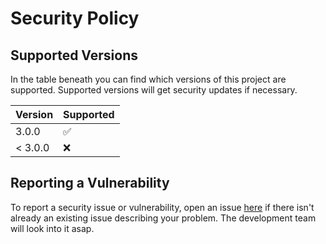 # Security Policy

## Supported Versions

In the table beneath you can find which versions of this project are supported. Supported versions will get security updates if necessary.

| Version | Supported          |
| ------- | ------------------ |
| 3.0.0   | :white_check_mark: |
| < 3.0.0 | :x:                |

## Reporting a Vulnerability

To report a security issue or vulnerability, open an issue [here](https://github.com/noerrorstudio/nexus/issues) if there isn't already an existing issue describing your problem. The development team will look into it asap.
